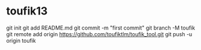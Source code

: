 # toufik13
git init  git add README.md git commit -m "first commit" git branch -M toufik git remote add origin https://github.com/toufiktlm/toufik_tool.git  git push -u origin toufik
